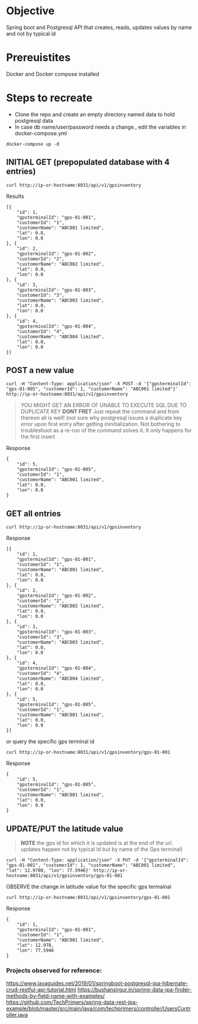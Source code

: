 # Objective
Spring boot and Postgresql API that creates, reads, updates values by name and not by typical id

# Prereuistites
Docker and Docker compose installed

# Steps to recreate
* Clone the repo and create an empty directory named data to hold postgresql data
* In case db name/user/password needs a change., edit the variables in docker-compose.yml

```
docker-compose up -d
```

## INITIAL GET (prepopulated database with 4 entries)

```
curl http://ip-or-hostname:8031/api/v1/gpsinventory
```

Results

```
[{
    "id": 1,
    "gpsterminalId": "gps-01-001",
    "customerId": "1",
    "customerName": "ABC001 limited",
    "lat": 0.0,
    "lon": 0.0
}, {
    "id": 2,
    "gpsterminalId": "gps-01-002",
    "customerId": "2",
    "customerName": "ABC002 limited",
    "lat": 0.0,
    "lon": 0.0
}, {
    "id": 3,
    "gpsterminalId": "gps-01-003",
    "customerId": "3",
    "customerName": "ABC003 limited",
    "lat": 0.0,
    "lon": 0.0
}, {
    "id": 4,
    "gpsterminalId": "gps-01-004",
    "customerId": "4",
    "customerName": "ABC004 limited",
    "lat": 0.0,
    "lon": 0.0
}]
```

## POST a new value
```
curl -H "Content-Type: application/json" -X POST -d '{"gpsterminalId": "gps-01-005", "customerId": 1, "customerName": "ABC001 limited"}' http://ip-or-hostname:8031/api/v1/gpsinventory
```

> YOU MIGHT GET AN ERROR OF UNABLE TO EXECUTE SQL DUE TO DUPLICATE KEY
> **DONT FRET** Just repeat the command and from thereon all is well! (not sure why postgresql issues a duplicate key error upon first entry after getting ininitialization. Not bothering to troubleshoot as a re-run of the command solves it. It only happens for the first insert

Response
```
{
    "id": 5,
    "gpsterminalId": "gps-01-005",
    "customerId": "1",
    "customerName": "ABC001 limited",
    "lat": 0.0,
    "lon": 0.0
}
```

## GET all entries
```
curl http://ip-or-hostname:8031/api/v1/gpsinventory
```

Response
```
[{
    "id": 1,
    "gpsterminalId": "gps-01-001",
    "customerId": "1",
    "customerName": "ABC001 limited",
    "lat": 0.0,
    "lon": 0.0
}, {
    "id": 2,
    "gpsterminalId": "gps-01-002",
    "customerId": "2",
    "customerName": "ABC002 limited",
    "lat": 0.0,
    "lon": 0.0
}, {
    "id": 3,
    "gpsterminalId": "gps-01-003",
    "customerId": "3",
    "customerName": "ABC003 limited",
    "lat": 0.0,
    "lon": 0.0
}, {
    "id": 4,
    "gpsterminalId": "gps-01-004",
    "customerId": "4",
    "customerName": "ABC004 limited",
    "lat": 0.0,
    "lon": 0.0
}, {
    "id": 5,
    "gpsterminalId": "gps-01-005",
    "customerId": "1",
    "customerName": "ABC001 limited",
    "lat": 0.0,
    "lon": 0.0
}]
```

or query  the specific gps terminal id

```
curl http://ip-or-hostname:8031/api/v1/gpsinventory/gps-01-001
```

Response
```
{
    "id": 5,
    "gpsterminalId": "gps-01-005",
    "customerId": "1",
    "customerName": "ABC001 limited",
    "lat": 0.0,
    "lon": 0.0
}
```

## UPDATE/PUT the latitude value 
> **NOTE** the gps id for which it is updated is at the end of the url. updates happen not by typical Id but by name of the Gps terminal)

```
curl -H "Content-Type: application/json" -X PUT -d '{"gpsterminalId": "gps-01-001", "customerId": 1, "customerName": "ABC001 limited", "lat": 12.9780, "lon": 77.5946}' http://ip-or-hostname:8031/api/v1/gpsinventory/gps-01-001
```

OBSERVE the change in latitude value for the specific gps termainal

```
curl http://ip-or-hostname:8031/api/v1/gpsinventory/gps-01-001
```

Response
```
{
    "id": 1,
    "gpsterminalId": "gps-01-001",
    "customerId": "1",
    "customerName": "ABC001 limited",
    "lat": 12.978,
    "lon": 77.5946
}
```

### Projects observed for reference:
https://www.javaguides.net/2019/01/springboot-postgresql-jpa-hibernate-crud-restful-api-tutorial.html
https://bushansirgur.in/spring-data-jpa-finder-methods-by-field-name-with-examples/
https://github.com/TechPrimers/spring-data-rest-jpa-example/blob/master/src/main/java/com/techprimers/controller/UsersController.java
